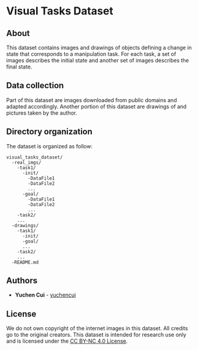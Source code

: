 # Visual Tasks Dataset
## About 

This dataset contains images and drawings of objects defining a change in state that corresponds to a manipulation task. For each task, a set of images describes the initial state and another set of images describes the final state.

## Data collection 

Part of this dataset are images downloaded from public domains and adapted accordingly. Another portion of this dataset are drawings of and pictures taken by the author.

## Directory organization

The dataset is organized as follow:
```
visual_tasks_dataset/
  -real_imgs/
    -task1/
      -init/
        -DataFile1
        -DataFile2
        ...
      -goal/
        -DataFile1
        -DataFile2
        ...
    -task2/
    ...
  -drawings/
    -task1/
      -init/
      -goal/
      ...
    -task2/
    ...
  -README.md

```


## Authors

* **Yuchen Cui** - [yuchencui](https://www.cs.utexas.edu/~yuchen93/)


## License

We do not own copyright of the internet images in this dataset. All credits go to the original creators. This dataset is intended for research use only and is licensed under the [CC BY-NC 4.0 License](https://creativecommons.org/licenses/by-nc/4.0/legalcode).


